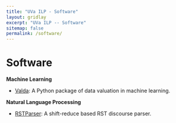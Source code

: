 ```yaml
---
title: "UVa ILP - Software"
layout: gridlay
excerpt: "UVa ILP -- Software"
sitemap: false
permalink: /software/
---
```


# Software

**Machine Learning**

- [Valda](https://uvanlp.org/valda/): A Python package of data valuation in machine learning.

**Natural Language Processing**

- [RSTParser](https://github.com/jiyfeng/RSTParser): A shift-reduce based RST discourse parser.
